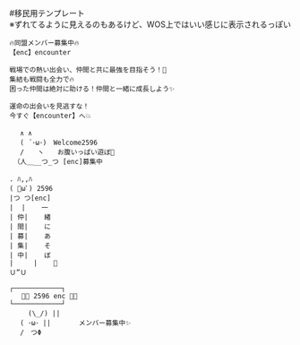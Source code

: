 #移民用テンプレート
<br>※ずれてるように見えるのもあるけど、WOS上ではいい感じに表示されるっぽい

```
🔥同盟メンバー募集中🔥
【enc】encounter

戦場での熱い出会い、仲間と共に最強を目指そう！💪
集結も戦闘も全力で🔥
困った仲間は絶対に助ける！仲間と一緒に成長しよう✨

運命の出会いを見逃すな！
今すぐ【encounter】へ💥
```
```
　 ∧ ∧　　　　　　 
 　( ´･ω･)　Welcome2596
 　/　　ヽ　　お腹いっぱい遊ぼ💛
 （人＿__つ_つ [enc]募集中
```
```
. ﾊ,,ﾊ
( ﾟωﾟ) 2596
|つ つ[enc]
|  |    一
| 仲|    緖
| 間|    に
| 募|    あ
| 集|    そ
| 中|    ぼ
|     |    💛
Ｕ”Ｕ
```
```
┌────────────┐
   💛🌹 2596 enc 🌹💛
└────────────┘
　   (\_/) ||
　 ( ･ω･ ||       メンバー募集中✨
　 /　つΦ
```
